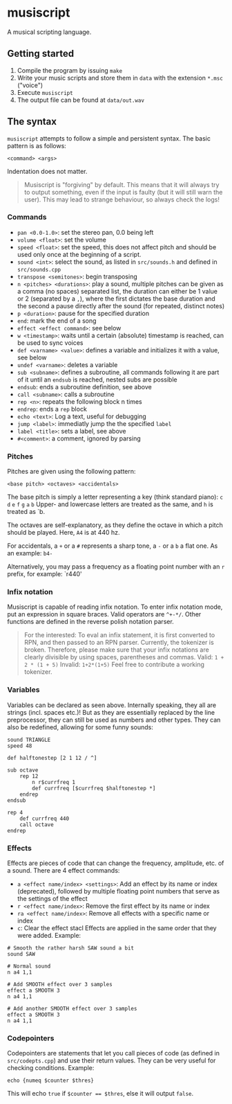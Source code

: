 # musiscript

A musical scripting language.

## Getting started

1) Compile the program by issuing `make`
2) Write your music scripts and store them in `data` with the extension `*.msc` ("voice")
3) Execute `musiscript`
4) The output file can be found at `data/out.wav`

## The syntax

`musiscript` attempts to follow a simple and persistent syntax. The basic pattern is as follows:
```
<command> <args>
```
Indentation does not matter.

> Musiscript is "forgiving" by default. This means that it will always try to output something, even if the input is faulty (but it will still warn the user). This may lead to strange behaviour, so always check the logs!

### Commands

- `pan <0.0-1.0>`: set the stereo pan, 0.0 being left
- `volume <float>`: set the volume
- `speed <float>`: set the speed, this does not affect pitch and should be used only once at the beginning of a script.
- `sound <int>`: select the sound, as listed in `src/sounds.h` and defined in `src/sounds.cpp`
- `transpose <semitones>`: begin transposing
- `n <pitches> <durations>`: play a sound, multiple pitches can be given as a comma (no spaces) separated list,
the duration can either be 1 value or 2 (separated by a `,`), where the first dictates the base duration and the second a pause directly after the sound (for repeated, distinct notes)
- `p <duration>`: pause for the specified duration
- `end`: mark the end of a song
- `effect <effect command>`: see below
- `w <timestamp>`: waits until a certain (absolute) timestamp is reached, can be used to sync voices
- `def <varname> <value>`: defines a variable and initializes it with a value, see below
- `undef <varname>`: deletes a variable
- `sub <subname>`: defines a subroutine, all commands following it are part of it until an `endsub` is reached, nested subs are possible
- `endsub`: ends a subroutine definition, see above
- `call <subname>`: calls a subroutine
- `rep <n>`: repeats the following block n times
- `endrep`: ends a `rep` block
- `echo <text>`: Log a text, useful for debugging
- `jump <label>`: immediatly jump the the specified `label`
- `label <title>`: sets a label, see above
- `#<comment>`: a comment, ignored by parsing

### Pitches

Pitches are given using the following pattern:
```
<base pitch> <octaves> <accidentals>
```
The base pitch is simply a letter representing a key (think standard piano): `c` `d` `e` `f` `g` `a` `b`
Upper- and lowercase letters are treated as the same, and `h` is treated as `b.

The octaves are self-explanatory, as they define the octave in which a pitch should be played. Here, `A4` is at 440 hz.

For accidentals, a `+` or a `#` represents a sharp tone, a `-` or a `b` a flat one. As an example: `b4-`

Alternatively, you may pass a frequency as a floating point number with an `r` prefix, for example: `r440'

### Infix notation

Musiscript is capable of reading infix notation. To enter infix notation mode, put an expression in square braces.
Valid operators are `^+-*/`. Other functions are defined in the reverse polish notation parser.
> For the interested: To eval an infix statement, it is first converted to RPN, and then passed to an RPN parser.
> Currently, the tokenizer is broken. Therefore, please make sure that your infix notations are clearly divisible by using spaces, parentheses and commas. Valid: `1 + 2 * (1 + 5)` Invalid: `1+2*(1+5)` Feel free to contribute a working tokenizer.

### Variables

Variables can be declared as seen above. Internally speaking, they all are strings (incl. spaces etc.)! But as they are essentially replaced by the line preprocessor, they can still be used as numbers and other types. They can also be redefined, allowing for some funny sounds:


```
sound TRIANGLE
speed 48

def halftonestep [2 1 12 / ^]

sub octave
    rep 12
        n r$currfreq 1
        def currfreq [$currfreq $halftonestep *]
    endrep
endsub

rep 4
    def currfreq 440
    call octave
endrep
```
 
### Effects
 
Effects are pieces of code that can change the frequency, amplitude, etc. of a sound. There are 4 effect commands:
 - `a <effect name/index> <settings>`: Add an effect by its name or index (deprecated), followed by multiple floating point numbers that serve as the settings of the effect
 - `r <effect name/index>`: Remove the first effect by its name or index
 - `ra <effect name/index>`: Remove all effects with a specific name or index
 - `c`: Clear the effect stacl
Effects are applied in the same order that they were added.
Example:

```
# Smooth the rather harsh SAW sound a bit
sound SAW

# Normal sound
n a4 1,1

# Add SMOOTH effect over 3 samples
effect a SMOOTH 3
n a4 1,1

# Add another SMOOTH effect over 3 samples
effect a SMOOTH 3
n a4 1,1
```

### Codepointers

Codepointers are statements that let you call pieces of code (as defined in `src/codepts.cpp`) and use their return values. They can be very useful for checking conditions.
Example:

```
echo {numeq $counter $thres}
```

This will echo `true` if `$counter == $thres`, else it will output `false`.

